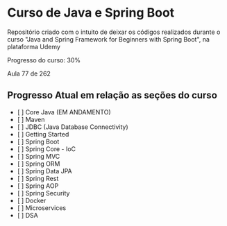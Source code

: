 <h1>Curso de Java e Spring Boot </h1>
<p>Repositório criado com o intuito de deixar os códigos realizados durante o curso "Java and Spring Framework for Beginners with Spring Boot", na plataforma Udemy</p>
<p>Progresso do curso: 30%</p>
<p>Aula 77 de 262</p>

<h2>Progresso Atual em relação as seções do curso</h2>

<ul>
        <li>[ ] Core Java (EM ANDAMENTO)</li>
        <li>[ ] Maven</li>
        <li>[ ] JDBC (Java Database Connectivity)</li>
        <li>[ ] Getting Started</li>
        <li>[ ] Spring Boot</li>
        <li>[ ] Spring Core - IoC</li>
        <li>[ ] Spring MVC</li>
        <li>[ ] Spring ORM</li>
        <li>[ ] Spring Data JPA</li>
        <li>[ ] Spring Rest</li>
        <li>[ ] Spring AOP</li>
        <li>[ ] Spring Security</li>
        <li>[ ] Docker</li>
        <li>[ ] Microservices</li>
        <li>[ ] DSA</li>
    </ul>
